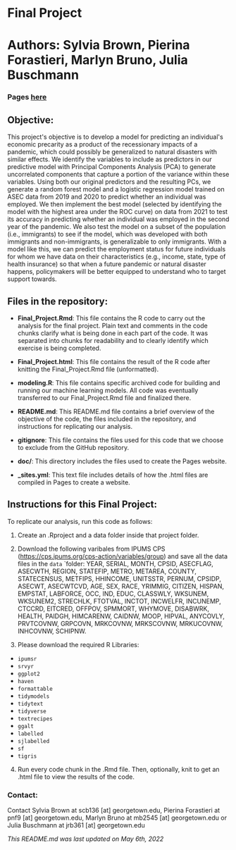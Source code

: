 # Final Project
# Authors: Sylvia Brown, Pierina Forastieri, Marlyn Bruno, Julia Buschmann

### Pages [here](https://sbrown5x.github.io/Final_Project/)
 
## Objective:
This project's objective is to develop a model for predicting an individual's economic precarity as a product of the recessionary impacts of a pandemic, which could possibly be generalized to natural disasters with similar effects. We identify the variables to include as predictors in our predictive model with Principal Components Analysis (PCA) to generate uncorrelated components that capture a portion of the variance within these variables. Using both our original predictors and the resulting PCs, we generate a random forest model and a logistic regression model trained on ASEC data from 2019 and 2020 to predict whether an individual was employed. We then implement the best model (selected by identifying the model with the highest area under the ROC curve) on data from 2021 to test its accuracy in predicting whether an individual was employed in the second year of the pandemic. We also test the model on a subset of the population (i.e., immigrants) to see if the model, which was developed with both immigrants and non-immigrants, is generalizable to only immigrants. With a model like this, we can predict the employment status for future individuals for whom we have data on their characteristics (e.g., income, state, type of health insurance) so that when a future pandemic or natural disaster happens, policymakers will be better equipped to understand who to target support towards.

## Files in the repository:
- **Final_Project.Rmd**: This file contains the R code to carry out the analysis for the final project. Plain text and comments in the code chunks clarify what is being done in each part of the code. It was separated into chunks for readability and to clearly identify which exercise is being completed.

- **Final_Project.html**: This file contains the result of the R code after knitting the Final_Project.Rmd file (unformatted).

- **modeling.R**: This file contains specific archived code for building and running our machine learning models. All code was eventually transferred to our Final_Project.Rmd file and finalized there.

- **README.md**: This README.md file contains a brief overview of the objective of the code, the files included in the repository, and instructions for replicating our analysis. 

- **gitignore**: This file contains the files used for this code that we choose to exclude from the GitHub repository.

- **doc/**: This directory includes the files used to create the Pages website.

- **\_sites.yml**: This text file includes details of how the .html files are compiled in Pages to create a website.


## Instructions for this Final Project:
To replicate our analysis, run this code as follows:

1. Create an .Rproject and a data folder inside that project folder.

2. Download the following varibales from IPUMS CPS (https://cps.ipums.org/cps-action/variables/group) and save all the data files in the `data` `folder:
YEAR, SERIAL, MONTH, CPSID, ASECFLAG, ASECWTH, REGION, STATEFIP, METRO, METAREA, COUNTY, STATECENSUS, METFIPS, HHINCOME, UNITSSTR, PERNUM, CPSIDP, ASECWT, ASECWTCVD, AGE, SEX, RACE, YRIMMIG, CITIZEN, HISPAN, EMPSTAT, LABFORCE, OCC, IND, EDUC, CLASSWLY, WKSUNEM, WKSUNEM2, STRECHLK, FTOTVAL, INCTOT, INCWELFR, INCUNEMP, CTCCRD, EITCRED, OFFPOV, SPMMORT, WHYMOVE, DISABWRK, HEALTH, PAIDGH, HIMCARENW, CAIDNW, MOOP, HIPVAL, ANYCOVLY, PRVTCOVNW, GRPCOVN, MRKCOVNW, MRKSCOVNW, MRKUCOVNW, INHCOVNW, SCHIPNW.

3. Please download the required R Libraries:
- `ipumsr`
- `srvyr`
- `ggplot2`
- `haven`
- `formattable`
- `tidymodels`
- `tidytext`
- `tidyverse`
- `textrecipes`
- `ggalt`
- `labelled`
- `sjlabelled`
- `sf`
- `tigris`

4. Run every code chunk in the .Rmd file. Then, optionally, knit to get an .html file to view the results of the code.

### Contact:
Contact Sylvia Brown at scb136 [at] georgetown.edu, Pierina Forastieri at pnf9 [at] georgetown.edu, Marlyn Bruno at mb2545 [at] georgetown.edu or Julia Buschmann at jrb361 [at] georgetown.edu

*This README.md was last updated on May 6th, 2022*
